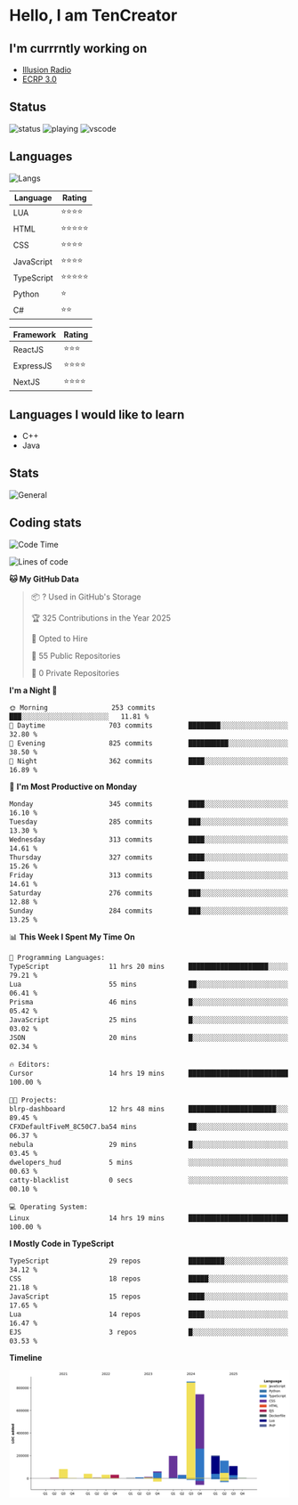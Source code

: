 # Hello, I am TenCreator

## I'm currrntly working on
- [Illusion Radio](https://illusionradio.co.uk/)
- [ECRP 3.0](http://github.com/Emerald-Coast-Roleplay/)

## Status
![status](https://api.statusbadges.me/badge/status/518334475038359555?simple=true&style=for-the-badge)
![playing](https://api.statusbadges.me/badge/playing/518334475038359555?style=for-the-badge)
![vscode](https://api.statusbadges.me/badge/vscode/518334475038359555?style=for-the-badge)

## Languages
![Langs](https://github-readme-stats.vercel.app/api/top-langs/?username=tencreator&layout=compact&theme=radical)


|Language|Rating|
|--------|------|
|LUA|⭐️⭐️⭐️⭐️|
|HTML|⭐️⭐️⭐️⭐️⭐️|
|CSS|⭐️⭐️⭐️⭐️|
|JavaScript|⭐️⭐️⭐️⭐️|
|TypeScript|⭐️⭐️⭐️⭐️⭐️|
|Python|⭐️|
|C#|⭐️⭐️ |

|Framework|Rating|
|--------|------|
|ReactJS|⭐️⭐️⭐|
|ExpressJS|⭐️⭐️⭐️⭐️|
|NextJS|⭐️⭐️⭐⭐️|

## Languages I would like to learn
- C++
- Java

## Stats
![General](https://github-readme-stats.vercel.app/api?username=tencreator&show_icons=true&theme=radical)

## Coding stats

<!--START_SECTION:waka-->
![Code Time](http://img.shields.io/badge/Code%20Time-465%20hrs%2055%20mins-blue)

![Lines of code](https://img.shields.io/badge/From%20Hello%20World%20I%27ve%20Written-2.0%20million%20lines%20of%20code-blue)

**🐱 My GitHub Data** 

> 📦 ? Used in GitHub's Storage 
 > 
> 🏆 325 Contributions in the Year 2025
 > 
> 💼 Opted to Hire
 > 
> 📜 55 Public Repositories 
 > 
> 🔑 0 Private Repositories 
 > 
**I'm a Night 🦉** 

```text
🌞 Morning                253 commits         ███░░░░░░░░░░░░░░░░░░░░░░   11.81 % 
🌆 Daytime                703 commits         ████████░░░░░░░░░░░░░░░░░   32.80 % 
🌃 Evening                825 commits         ██████████░░░░░░░░░░░░░░░   38.50 % 
🌙 Night                  362 commits         ████░░░░░░░░░░░░░░░░░░░░░   16.89 % 
```
📅 **I'm Most Productive on Monday** 

```text
Monday                   345 commits         ████░░░░░░░░░░░░░░░░░░░░░   16.10 % 
Tuesday                  285 commits         ███░░░░░░░░░░░░░░░░░░░░░░   13.30 % 
Wednesday                313 commits         ████░░░░░░░░░░░░░░░░░░░░░   14.61 % 
Thursday                 327 commits         ████░░░░░░░░░░░░░░░░░░░░░   15.26 % 
Friday                   313 commits         ████░░░░░░░░░░░░░░░░░░░░░   14.61 % 
Saturday                 276 commits         ███░░░░░░░░░░░░░░░░░░░░░░   12.88 % 
Sunday                   284 commits         ███░░░░░░░░░░░░░░░░░░░░░░   13.25 % 
```


📊 **This Week I Spent My Time On** 

```text
💬 Programming Languages: 
TypeScript               11 hrs 20 mins      ████████████████████░░░░░   79.21 % 
Lua                      55 mins             ██░░░░░░░░░░░░░░░░░░░░░░░   06.41 % 
Prisma                   46 mins             █░░░░░░░░░░░░░░░░░░░░░░░░   05.42 % 
JavaScript               25 mins             █░░░░░░░░░░░░░░░░░░░░░░░░   03.02 % 
JSON                     20 mins             █░░░░░░░░░░░░░░░░░░░░░░░░   02.34 % 

🔥 Editors: 
Cursor                   14 hrs 19 mins      █████████████████████████   100.00 % 

🐱‍💻 Projects: 
blrp-dashboard           12 hrs 48 mins      ██████████████████████░░░   89.45 % 
CFXDefaultFiveM_8C50C7.ba54 mins             ██░░░░░░░░░░░░░░░░░░░░░░░   06.37 % 
nebula                   29 mins             █░░░░░░░░░░░░░░░░░░░░░░░░   03.45 % 
dwelopers_hud            5 mins              ░░░░░░░░░░░░░░░░░░░░░░░░░   00.63 % 
catty-blacklist          0 secs              ░░░░░░░░░░░░░░░░░░░░░░░░░   00.10 % 

💻 Operating System: 
Linux                    14 hrs 19 mins      █████████████████████████   100.00 % 
```

**I Mostly Code in TypeScript** 

```text
TypeScript               29 repos            █████████░░░░░░░░░░░░░░░░   34.12 % 
CSS                      18 repos            █████░░░░░░░░░░░░░░░░░░░░   21.18 % 
JavaScript               15 repos            ████░░░░░░░░░░░░░░░░░░░░░   17.65 % 
Lua                      14 repos            ████░░░░░░░░░░░░░░░░░░░░░   16.47 % 
EJS                      3 repos             █░░░░░░░░░░░░░░░░░░░░░░░░   03.53 % 
```



**Timeline**

![Lines of Code chart](https://raw.githubusercontent.com/tencreator/tencreator/main/assets/bar_graph.png)


<!--END_SECTION:waka-->
